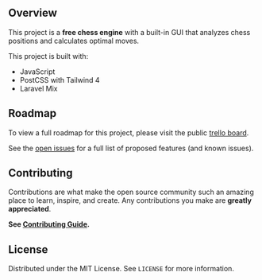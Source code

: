 ## Overview

This project is a **free chess engine** with a built-in GUI that analyzes chess positions and calculates optimal moves.

This project is built with:

- JavaScript
- PostCSS with Tailwind 4
- Laravel Mix

## Roadmap

To view a full roadmap for this project, please visit the public [trello board](https://trello.com/b/dl1cTb4U/chess-engine).

See the [open issues](https://github.com/dalton-f/chess-engine/issues) for a full list of proposed features (and known issues).

## Contributing

Contributions are what make the open source community such an amazing place to learn, inspire, and create. Any contributions you make are **greatly appreciated**.

**See [Contributing Guide](CONTRIBUTING.md).**

## License

Distributed under the MIT License. See `LICENSE` for more information.

